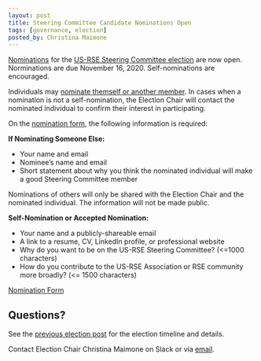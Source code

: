 ```yaml
---
layout: post
title: Steering Committee Candidate Nominations Open
tags: [governance, election]
posted_by: Christina Maimone
---
```


[Nominations](https://northwestern.az1.qualtrics.com/jfe/form/SV_0U7A9S5nyh4pygR) for the [US-RSE Steering Committee election](https://us-rse.org/2020-09-29-sc-election-announce/) are now open.  Norminations are due November 16, 2020.  Self-nominations are encouraged.

Individuals may [nominate themself or another member](https://northwestern.az1.qualtrics.com/jfe/form/SV_0U7A9S5nyh4pygR).  In cases when a nomination is not a self-nomination, the Election Chair will contact the nominated individual to confirm their interest in participating. 

On the [nomination form](https://northwestern.az1.qualtrics.com/jfe/form/SV_0U7A9S5nyh4pygR), the following information is required:

**If Nominating Someone Else:**

* Your name and email 
* Nominee’s name and email 
* Short statement about why you think the nominated individual will make a good Steering Committee member

Nominations of others will only be shared with the Election Chair and the nominated individual.  The information will not be made public.

**Self-Nomination or Accepted Nomination:**

* Your name and a publicly-shareable email 
* A link to a resume, CV, LinkedIn profile, or professional website
* Why do you want to be on the US-RSE Steering Committee? (<=1000 characters)
* How do you contribute to the US-RSE Association or RSE community more broadly? (<= 1500 characters)

[Nomination Form](https://northwestern.az1.qualtrics.com/jfe/form/SV_0U7A9S5nyh4pygR)


## Questions?

See the [previous election post](https://us-rse.org/2020-09-29-sc-election-announce/) for the election timeline and details.

Contact Election Chair Christina Maimone on Slack or via [email](mailto:christina.maimone@northwestern.edu).
